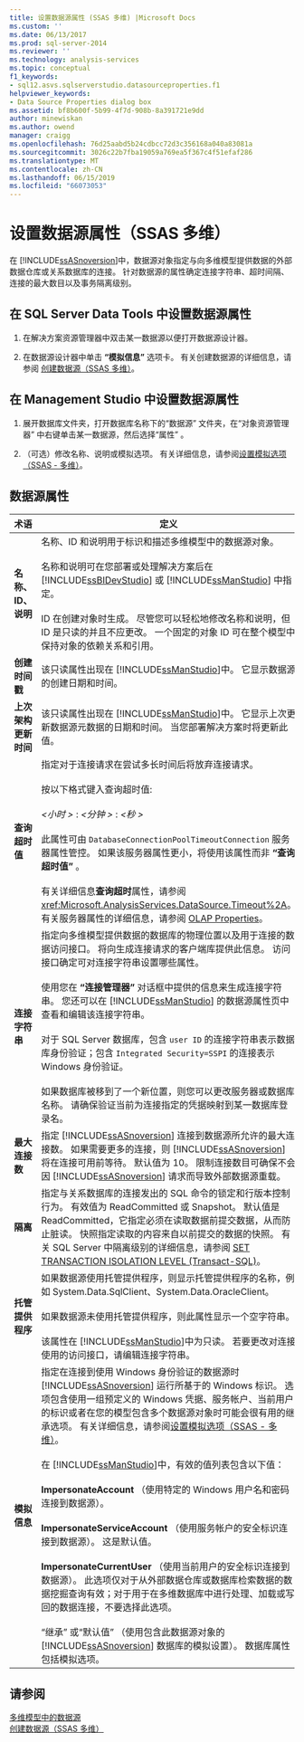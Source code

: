 ```yaml
---
title: 设置数据源属性 (SSAS 多维) |Microsoft Docs
ms.custom: ''
ms.date: 06/13/2017
ms.prod: sql-server-2014
ms.reviewer: ''
ms.technology: analysis-services
ms.topic: conceptual
f1_keywords:
- sql12.asvs.sqlserverstudio.datasourceproperties.f1
helpviewer_keywords:
- Data Source Properties dialog box
ms.assetid: bf8b600f-5b99-4f7d-908b-8a391721e9dd
author: minewiskan
ms.author: owend
manager: craigg
ms.openlocfilehash: 76d25aabd5b24cdbcc72d3c356168a040a83081a
ms.sourcegitcommit: 3026c22b7fba19059a769ea5f367c4f51efaf286
ms.translationtype: MT
ms.contentlocale: zh-CN
ms.lasthandoff: 06/15/2019
ms.locfileid: "66073053"
---
```

# <a name="set-data-source-properties-ssas-multidimensional"></a>设置数据源属性（SSAS 多维）
  在 [!INCLUDE[ssASnoversion](../../includes/ssasnoversion-md.md)]中，数据源对象指定与向多维模型提供数据的外部数据仓库或关系数据库的连接。 针对数据源的属性确定连接字符串、超时间隔、连接的最大数目以及事务隔离级别。  
  
## <a name="set-data-source-properties-in-sql-server-data-tools"></a>在 SQL Server Data Tools 中设置数据源属性  
  
1.  在解决方案资源管理器中双击某一数据源以便打开数据源设计器。  
  
2.  在数据源设计器中单击 **“模拟信息”** 选项卡。 有关创建数据源的详细信息，请参阅 [创建数据源（SSAS 多维）](create-a-data-source-ssas-multidimensional.md)。  
  
## <a name="set-data-source-properties-in-management-studio"></a>在 Management Studio 中设置数据源属性  
  
1.  展开数据库文件夹，打开数据库名称下的“数据源”  文件夹，在“对象资源管理器”  中右键单击某一数据源，然后选择“属性”  。  
  
2.  （可选）修改名称、说明或模拟选项。 有关详细信息，请参阅[设置模拟选项（SSAS - 多维）](set-impersonation-options-ssas-multidimensional.md)。  
  
## <a name="data-source-properties"></a>数据源属性  
  
|术语|定义|  
|----------|----------------|  
|**名称、ID、说明**|名称、ID 和说明用于标识和描述多维模型中的数据源对象。<br /><br /> 名称和说明可在您部署或处理解决方案后在 [!INCLUDE[ssBIDevStudio](../../includes/ssbidevstudio-md.md)] 或 [!INCLUDE[ssManStudio](../../includes/ssmanstudio-md.md)] 中指定。<br /><br /> ID 在创建对象时生成。 尽管您可以轻松地修改名称和说明，但 ID 是只读的并且不应更改。 一个固定的对象 ID 可在整个模型中保持对象的依赖关系和引用。|  
|**创建时间戳**|该只读属性出现在 [!INCLUDE[ssManStudio](../../includes/ssmanstudio-md.md)]中。 它显示数据源的创建日期和时间。|  
|**上次架构更新时间**|该只读属性出现在 [!INCLUDE[ssManStudio](../../includes/ssmanstudio-md.md)]中。 它显示上次更新数据源元数据的日期和时间。 当您部署解决方案时将更新此值。|  
|**查询超时值**|指定对于连接请求在尝试多长时间后将放弃连接请求。<br /><br /> 按以下格式键入查询超时值:<br /><br /> *\<小时 >* : *\<分钟 >* : *\<秒 >*<br /><br /> 此属性可由 `DatabaseConnectionPoolTimeoutConnection` 服务器属性管控。 如果该服务器属性更小，将使用该属性而非 **“查询超时值”** 。<br /><br /> 有关详细信息**查询超时**属性，请参阅<xref:Microsoft.AnalysisServices.DataSource.Timeout%2A>。 有关服务器属性的详细信息，请参阅 [OLAP Properties](../server-properties/olap-properties.md)。|  
|**连接字符串**|指定向多维模型提供数据的数据库的物理位置以及用于连接的数据访问接口。 将向生成连接请求的客户端库提供此信息。 访问接口确定可对连接字符串设置哪些属性。<br /><br /> 使用您在 **“连接管理器”** 对话框中提供的信息来生成连接字符串。 您还可以在 [!INCLUDE[ssManStudio](../../includes/ssmanstudio-md.md)] 的数据源属性页中查看和编辑该连接字符串。<br /><br /> 对于 SQL Server 数据库，包含 `user ID` 的连接字符串表示数据库身份验证；包含 `Integrated Security=SSPI` 的连接表示 Windows 身份验证。<br /><br /> 如果数据库被移到了一个新位置，则您可以更改服务器或数据库名称。 请确保验证当前为连接指定的凭据映射到某一数据库登录名。|  
|**最大连接数**|指定 [!INCLUDE[ssASnoversion](../../includes/ssasnoversion-md.md)] 连接到数据源所允许的最大连接数。 如果需要更多的连接，则 [!INCLUDE[ssASnoversion](../../includes/ssasnoversion-md.md)] 将在连接可用前等待。 默认值为 10。 限制连接数目可确保不会因 [!INCLUDE[ssASnoversion](../../includes/ssasnoversion-md.md)] 请求而导致外部数据源重载。|  
|**隔离**|指定与关系数据库的连接发出的 SQL 命令的锁定和行版本控制行为。 有效值为 ReadCommitted 或 Snapshot。 默认值是 ReadCommitted，它指定必须在读取数据前提交数据，从而防止脏读。 快照指定读取的内容来自以前提交的数据的快照。 有关 SQL Server 中隔离级别的详细信息，请参阅 [SET TRANSACTION ISOLATION LEVEL (Transact-SQL)](/sql/t-sql/statements/set-transaction-isolation-level-transact-sql)。|  
|**托管提供程序**|如果数据源使用托管提供程序，则显示托管提供程序的名称，例如 System.Data.SqlClient、System.Data.OracleClient。<br /><br /> 如果数据源未使用托管提供程序，则此属性显示一个空字符串。<br /><br /> 该属性在 [!INCLUDE[ssManStudio](../../includes/ssmanstudio-md.md)]中为只读。 若要更改对连接使用的访问接口，请编辑连接字符串。|  
|**模拟信息**|指定在连接到使用 Windows 身份验证的数据源时 [!INCLUDE[ssASnoversion](../../includes/ssasnoversion-md.md)] 运行所基于的 Windows 标识。 选项包含使用一组预定义的 Windows 凭据、服务帐户、当前用户的标识或者在您的模型包含多个数据源对象时可能会很有用的继承选项。 有关详细信息，请参阅[设置模拟选项（SSAS - 多维）](set-impersonation-options-ssas-multidimensional.md)。<br /><br /> 在 [!INCLUDE[ssManStudio](../../includes/ssmanstudio-md.md)]中，有效的值列表包含以下值：<br /><br /> **ImpersonateAccount** （使用特定的 Windows 用户名和密码连接到数据源）。<br /><br /> **ImpersonateServiceAccount** （使用服务帐户的安全标识连接到数据源）。 这是默认值。<br /><br /> **ImpersonateCurrentUser** （使用当前用户的安全标识连接到数据源）。 此选项仅对于从外部数据仓库或数据库检索数据的数据挖掘查询有效；对于用于在多维数据库中进行处理、加载或写回的数据连接，不要选择此选项。<br /><br /> “继承”  或“默认值”  （使用包含此数据源对象的 [!INCLUDE[ssASnoversion](../../includes/ssasnoversion-md.md)] 数据库的模拟设置）。 数据库属性包括模拟选项。|  
  
## <a name="see-also"></a>请参阅  
 [多维模型中的数据源](data-sources-in-multidimensional-models.md)   
 [创建数据源（SSAS 多维）](create-a-data-source-ssas-multidimensional.md)  
  
  
